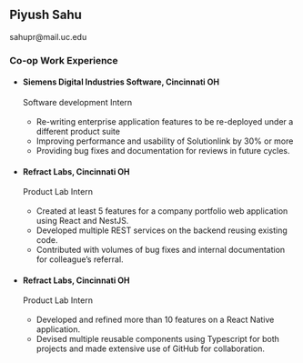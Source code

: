 <h2>Piyush Sahu</h2>
sahupr@mail.uc.edu

<h3>Co-op Work Experience</h3>
<ul>
    <li>
        <h4>Siemens Digital Industries Software, Cincinnati OH</h4>
        Software development Intern<br><br>
        <ul>
            <li>Re-writing enterprise application features to be re-deployed under a different product suite</li> 
            <li>Improving performance and usability of Solutionlink by 30% or more</li>
            <li>Providing bug fixes and documentation for reviews in future cycles.</li>
        </ul>
    </li>
    <li>
        <h4>Refract Labs, Cincinnati OH</h4>
        Product Lab Intern<br><br>
        <ul>
            <li>Created at least 5 features for a company portfolio web application using React and NestJS.</li>
            <li>Developed multiple REST services on the backend reusing existing code.</li>
            <li>Contributed with volumes of bug fixes and internal documentation for colleague’s referral.</li>
        </ul>
    </li>
    <li>
        <h4>Refract Labs, Cincinnati OH</h4>
        Product Lab Intern<br><br>
        <ul>
            <li>Developed and refined more than 10 features on a React Native application.</li>
            <li>Devised multiple reusable components using Typescript for both projects and made extensive use of GitHub for collaboration.</li>
        </ul>
    </li>
</ul>
